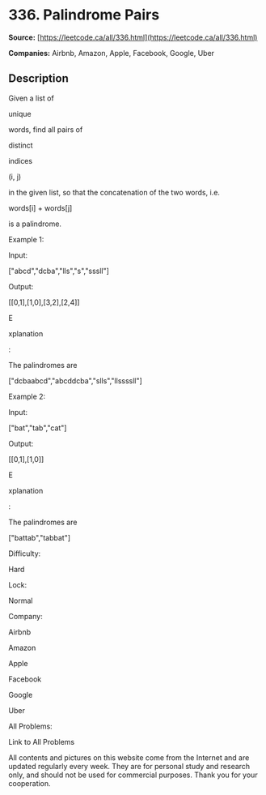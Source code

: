 # 336. Palindrome Pairs

**Source:** [https://leetcode.ca/all/336.html](https://leetcode.ca/all/336.html)

**Companies:** Airbnb, Amazon, Apple, Facebook, Google, Uber

## Description

Given a list of

unique

words, find all pairs of

distinct

indices

(i,
        j)

in the given list, so that the concatenation of the two words, i.e.

words[i]
        + words[j]

is a palindrome.

Example 1:

Input:

["abcd","dcba","lls","s","sssll"]

Output:

[[0,1],[1,0],[3,2],[2,4]]

E

xplanation

:

The palindromes are

["dcbaabcd","abcddcba","slls","llssssll"]

Example 2:

Input:

["bat","tab","cat"]

Output:

[[0,1],[1,0]]

E

xplanation

:

The palindromes are

["battab","tabbat"]

Difficulty:

Hard

Lock:

Normal

Company:

Airbnb

Amazon

Apple

Facebook

Google

Uber

All Problems:

Link to All Problems

All contents and pictures on this website come from the Internet and are updated regularly every week. They are for personal study and research only, and should not be used for commercial purposes. Thank you for your cooperation.

